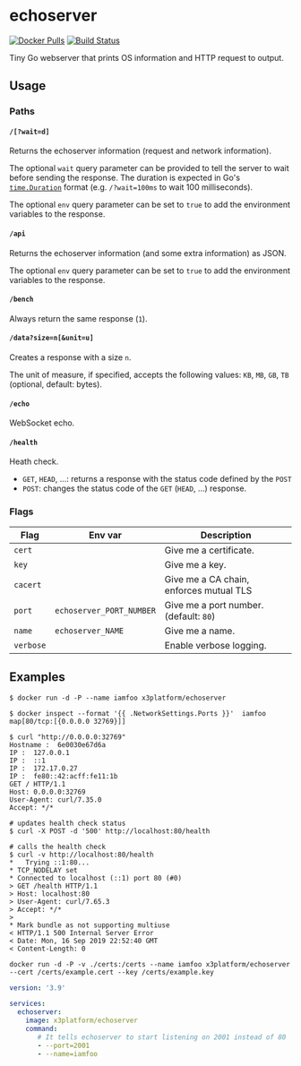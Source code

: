 # echoserver

[![Docker Pulls](https://img.shields.io/docker/pulls/x3platform/echoserver.svg)](https://hub.docker.com/r/x3platform/echoserver/)
[![Build Status](https://github.com/x3platform/echoserver/workflows/Main/badge.svg?branch=master)](https://github.com/x3platform/echoserver/actions)

Tiny Go webserver that prints OS information and HTTP request to output.

## Usage

### Paths

#### `/[?wait=d]`

Returns the echoserver information (request and network information).

The optional `wait` query parameter can be provided to tell the server to wait before sending the response.
The duration is expected in Go's [`time.Duration`](https://golang.org/pkg/time/#ParseDuration) format (e.g. `/?wait=100ms` to wait 100 milliseconds).

The optional `env` query parameter can be set to `true` to add the environment variables to the response.

#### `/api`

Returns the echoserver information (and some extra information) as JSON.

The optional `env` query parameter can be set to `true` to add the environment variables to the response.

#### `/bench`

Always return the same response (`1`).

#### `/data?size=n[&unit=u]`

Creates a response with a size `n`.

The unit of measure, if specified, accepts the following values: `KB`, `MB`, `GB`, `TB` (optional, default: bytes).

#### `/echo`

WebSocket echo.

#### `/health`

Heath check.

- `GET`, `HEAD`, ...: returns a response with the status code defined by the `POST`
- `POST`: changes the status code of the `GET` (`HEAD`, ...) response.

### Flags

| Flag      | Env var              | Description                             |
|-----------|----------------------|-----------------------------------------|
| `cert`    |                      | Give me a certificate.                  |
| `key`     |                      | Give me a key.                          |
| `cacert`  |                      | Give me a CA chain, enforces mutual TLS |
| `port`    | `echoserver_PORT_NUMBER` | Give me a port number. (default: `80`)  |
| `name`    | `echoserver_NAME`        | Give me a name.                         |
| `verbose` |                      | Enable verbose logging.                 |

## Examples

```console
$ docker run -d -P --name iamfoo x3platform/echoserver

$ docker inspect --format '{{ .NetworkSettings.Ports }}'  iamfoo
map[80/tcp:[{0.0.0.0 32769}]]

$ curl "http://0.0.0.0:32769"
Hostname :  6e0030e67d6a
IP :  127.0.0.1
IP :  ::1
IP :  172.17.0.27
IP :  fe80::42:acff:fe11:1b
GET / HTTP/1.1
Host: 0.0.0.0:32769
User-Agent: curl/7.35.0
Accept: */*
```

```console
# updates health check status
$ curl -X POST -d '500' http://localhost:80/health

# calls the health check
$ curl -v http://localhost:80/health
*   Trying ::1:80...
* TCP_NODELAY set
* Connected to localhost (::1) port 80 (#0)
> GET /health HTTP/1.1
> Host: localhost:80
> User-Agent: curl/7.65.3
> Accept: */*
> 
* Mark bundle as not supporting multiuse
< HTTP/1.1 500 Internal Server Error
< Date: Mon, 16 Sep 2019 22:52:40 GMT
< Content-Length: 0
```

```console
docker run -d -P -v ./certs:/certs --name iamfoo x3platform/echoserver --cert /certs/example.cert --key /certs/example.key
```

```yml
version: '3.9'

services:
  echoserver:
    image: x3platform/echoserver
    command:
       # It tells echoserver to start listening on 2001 instead of 80
       - --port=2001
       - --name=iamfoo
```
